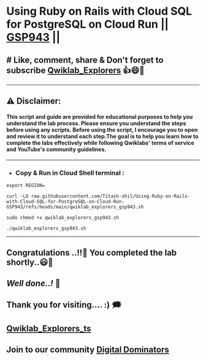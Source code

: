#  Using Ruby on Rails with Cloud SQL for PostgreSQL on Cloud Run || [GSP943](https://www.cloudskillsboost.google/focuses/20049?parent=catalog) ||

## # Like, comment, share & Don't forget to subscribe [Qwiklab_Explorers](https://youtube.com/@titashshil?si=RgamNu1dc9jVIbJN) 👍😄🤝

---
## ⚠️ **Disclaimer:**
#### This script and guide are provided for educational purposes to help you understand the lab process. Please ensure you understand the steps before using any scripts. Before using the script, I encourage you to open and review it to understand each step.The goal is to help you learn how to complete the labs effectively while following Qwiklabs' terms of service and YouTube's community guidelines.
---

- ### Copy & Run in Cloud Shell terminal :
```
export REGION=
```

```
curl -LO raw.githubusercontent.com/Titash-shil/Using-Ruby-on-Rails-with-Cloud-SQL-for-PostgreSQL-on-Cloud-Run-GSP943/refs/heads/main/qwiklab_explorers_gsp943.sh

sudo chmod +x qwiklab_explorers_gsp943.sh

./qwiklab_explorers_gsp943.sh
```

---

## Congratulations ..!!🎉  You completed the lab shortly..😃💯

## *Well done..!* 👏

## Thank you for visiting.... :) 🗯️

## [Qwiklab_Explorers_ts](https://youtube.com/@titashshil?si=RgamNu1dc9jVIbJN)

## Join to our community [Digital Dominators](https://chat.whatsapp.com/J0o1beFGCHfJ8ZHGKjcqkd)
